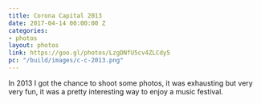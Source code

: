 ```yaml
---
title: Corona Capital 2013
date: 2017-04-14 00:00:00 Z
categories:
- photos
layout: photos
link: https://goo.gl/photos/LzgDNfU5cv4ZLCdy5
pc: "/build/images/c-c-2013.png"
---
```


In 2013 I got the chance to shoot some photos, it was exhausting but very very fun, it was a pretty interesting way to enjoy a music festival. 

